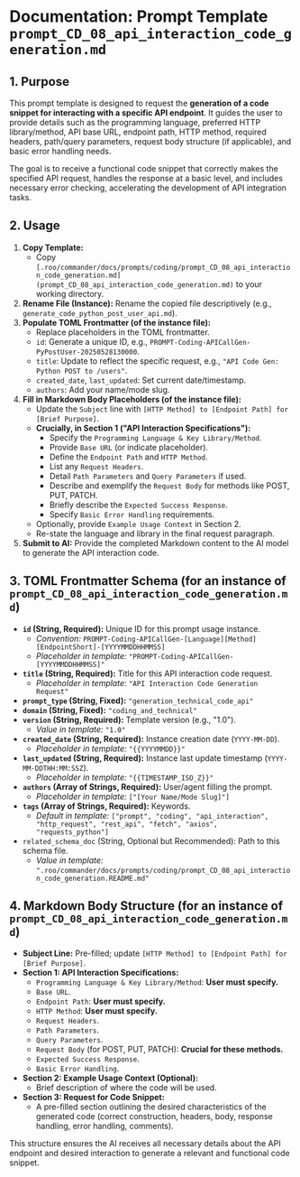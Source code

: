 # Documentation: Prompt Template `prompt_CD_08_api_interaction_code_generation.md`

## 1. Purpose

This prompt template is designed to request the **generation of a code snippet for interacting with a specific API endpoint**. It guides the user to provide details such as the programming language, preferred HTTP library/method, API base URL, endpoint path, HTTP method, required headers, path/query parameters, request body structure (if applicable), and basic error handling needs.

The goal is to receive a functional code snippet that correctly makes the specified API request, handles the response at a basic level, and includes necessary error checking, accelerating the development of API integration tasks.

## 2. Usage

1.  **Copy Template:**
    *   Copy `[.roo/commander/docs/prompts/coding/prompt_CD_08_api_interaction_code_generation.md](prompt_CD_08_api_interaction_code_generation.md)` to your working directory.
2.  **Rename File (Instance):** Rename the copied file descriptively (e.g., `generate_code_python_post_user_api.md`).
3.  **Populate TOML Frontmatter (of the instance file):**
    *   Replace placeholders in the TOML frontmatter.
    *   `id`: Generate a unique ID, e.g., `PROMPT-Coding-APICallGen-PyPostUser-20250528130000`.
    *   `title`: Update to reflect the specific request, e.g., `"API Code Gen: Python POST to /users"`.
    *   `created_date`, `last_updated`: Set current date/timestamp.
    *   `authors`: Add your name/mode slug.
4.  **Fill in Markdown Body Placeholders (of the instance file):**
    *   Update the `Subject` line with `[HTTP Method] to [Endpoint Path] for [Brief Purpose]`.
    *   **Crucially, in Section 1 ("API Interaction Specifications"):**
        *   Specify the `Programming Language & Key Library/Method`.
        *   Provide `Base URL` (or indicate placeholder).
        *   Define the `Endpoint Path` and `HTTP Method`.
        *   List any `Request Headers`.
        *   Detail `Path Parameters` and `Query Parameters` if used.
        *   Describe and exemplify the `Request Body` for methods like POST, PUT, PATCH.
        *   Briefly describe the `Expected Success Response`.
        *   Specify `Basic Error Handling` requirements.
    *   Optionally, provide `Example Usage Context` in Section 2.
    *   Re-state the language and library in the final request paragraph.
5.  **Submit to AI:** Provide the completed Markdown content to the AI model to generate the API interaction code.

## 3. TOML Frontmatter Schema (for an instance of `prompt_CD_08_api_interaction_code_generation.md`)

*   **`id` (String, Required):** Unique ID for this prompt usage instance.
    *   *Convention:* `PROMPT-Coding-APICallGen-[Language][Method][EndpointShort]-[YYYYMMDDHHMMSS]`
    *   *Placeholder in template:* `"PROMPT-Coding-APICallGen-[YYYYMMDDHHMMSS]"`
*   **`title` (String, Required):** Title for this API interaction code request.
    *   *Placeholder in template:* `"API Interaction Code Generation Request"`
*   **`prompt_type` (String, Fixed):** `"generation_technical_code_api"`
*   **`domain` (String, Fixed):** `"coding_and_technical"`
*   **`version` (String, Required):** Template version (e.g., "1.0").
    *   *Value in template:* `"1.0"`
*   **`created_date` (String, Required):** Instance creation date (`YYYY-MM-DD`).
    *   *Placeholder in template:* `"{{YYYYMMDD}}"`
*   **`last_updated` (String, Required):** Instance last update timestamp (`YYYY-MM-DDTHH:MM:SSZ`).
    *   *Placeholder in template:* `"{{TIMESTAMP_ISO_Z}}"`
*   **`authors` (Array of Strings, Required):** User/agent filling the prompt.
    *   *Placeholder in template:* `["[Your Name/Mode Slug]"]`
*   **`tags` (Array of Strings, Required):** Keywords.
    *   *Default in template:* `["prompt", "coding", "api_interaction", "http_request", "rest_api", "fetch", "axios", "requests_python"]`
*   `related_schema_doc` (String, Optional but Recommended): Path to this schema file.
    *   *Value in template:* `".roo/commander/docs/prompts/coding/prompt_CD_08_api_interaction_code_generation.README.md"`

## 4. Markdown Body Structure (for an instance of `prompt_CD_08_api_interaction_code_generation.md`)

*   **Subject Line:** Pre-filled; update `[HTTP Method] to [Endpoint Path] for [Brief Purpose]`.
*   **Section 1: API Interaction Specifications:**
    *   `Programming Language & Key Library/Method`: **User must specify.**
    *   `Base URL`.
    *   `Endpoint Path`: **User must specify.**
    *   `HTTP Method`: **User must specify.**
    *   `Request Headers`.
    *   `Path Parameters`.
    *   `Query Parameters`.
    *   `Request Body` (for POST, PUT, PATCH): **Crucial for these methods.**
    *   `Expected Success Response`.
    *   `Basic Error Handling`.
*   **Section 2: Example Usage Context (Optional):**
    *   Brief description of where the code will be used.
*   **Section 3: Request for Code Snippet:**
    *   A pre-filled section outlining the desired characteristics of the generated code (correct construction, headers, body, response handling, error handling, comments).

This structure ensures the AI receives all necessary details about the API endpoint and desired interaction to generate a relevant and functional code snippet.